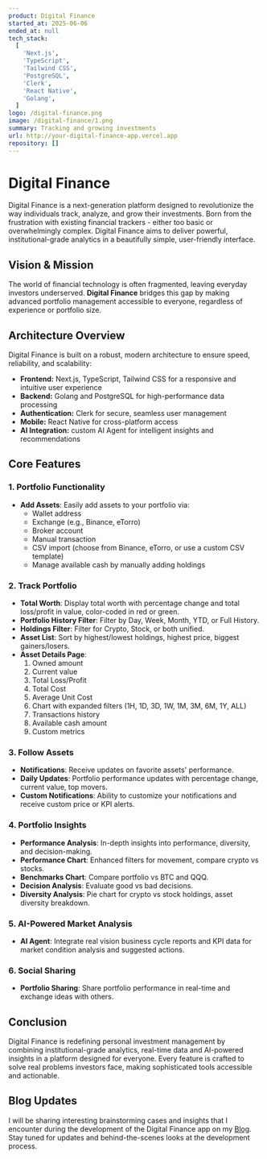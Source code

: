 ```yaml
---
product: Digital Finance
started_at: 2025-06-06
ended_at: null
tech_stack:
  [
    'Next.js',
    'TypeScript',
    'Tailwind CSS',
    'PostgreSQL',
    'Clerk',
    'React Native',
    'Golang',
  ]
logo: /digital-finance.png
image: /digital-finance/1.png
summary: Tracking and growing investments
url: http://your-digital-finance-app.vercel.app
repository: []
---
```


# Digital Finance

Digital Finance is a next-generation platform designed to revolutionize the way individuals track, analyze, and grow their investments. Born from the frustration with existing financial trackers - either too basic or overwhelmingly complex. Digital Finance aims to deliver powerful, institutional-grade analytics in a beautifully simple, user-friendly interface.

## Vision & Mission

The world of financial technology is often fragmented, leaving everyday investors underserved. **Digital Finance** bridges this gap by making advanced portfolio management accessible to everyone, regardless of experience or portfolio size.

## Architecture Overview

Digital Finance is built on a robust, modern architecture to ensure speed, reliability, and scalability:

- **Frontend:** Next.js, TypeScript, Tailwind CSS for a responsive and intuitive user experience
- **Backend:** Golang and PostgreSQL for high-performance data processing
- **Authentication:** Clerk for secure, seamless user management
- **Mobile:** React Native for cross-platform access
- **AI Integration:** custom AI Agent for intelligent insights and recommendations

## Core Features

### 1. Portfolio Functionality

- **Add Assets**: Easily add assets to your portfolio via:
  - Wallet address
  - Exchange (e.g., Binance, eTorro)
  - Broker account
  - Manual transaction
  - CSV import (choose from Binance, eTorro, or use a custom CSV template)
  - Manage available cash by manually adding holdings

### 2. Track Portfolio

- **Total Worth**: Display total worth with percentage change and total loss/profit in value, color-coded in red or green.
- **Portfolio History Filter**: Filter by Day, Week, Month, YTD, or Full History.
- **Holdings Filter**: Filter for Crypto, Stock, or both unified.
- **Asset List**: Sort by highest/lowest holdings, highest price, biggest gainers/losers.
- **Asset Details Page**:
  1. Owned amount
  2. Current value
  3. Total Loss/Profit
  4. Total Cost
  5. Average Unit Cost
  6. Chart with expanded filters (1H, 1D, 3D, 1W, 1M, 3M, 6M, 1Y, ALL)
  7. Transactions history
  8. Available cash amount
  9. Custom metrics

### 3. Follow Assets

- **Notifications**: Receive updates on favorite assets' performance.
- **Daily Updates**: Portfolio performance updates with percentage change, current value, top movers.
- **Custom Notifications**: Ability to customize your notifications and receive custom price or KPI alerts.

### 4. Portfolio Insights

- **Performance Analysis**: In-depth insights into performance, diversity, and decision-making.
- **Performance Chart**: Enhanced filters for movement, compare crypto vs stocks.
- **Benchmarks Chart**: Compare portfolio vs BTC and QQQ.
- **Decision Analysis**: Evaluate good vs bad decisions.
- **Diversity Analysis**: Pie chart for crypto vs stock holdings, asset diversity breakdown.

### 5. AI-Powered Market Analysis

- **AI Agent**: Integrate real vision business cycle reports and KPI data for market condition analysis and suggested actions.

### 6. Social Sharing

- **Portfolio Sharing**: Share portfolio performance in real-time and exchange ideas with others.

## Conclusion

Digital Finance is redefining personal investment management by combining institutional-grade analytics, real-time data and AI-powered insights in a platform designed for everyone. Every feature is crafted to solve real problems investors face, making sophisticated tools accessible and actionable.

## Blog Updates

I will be sharing interesting brainstorming cases and insights that I encounter during the development of the Digital Finance app on my [Blog](/blog). Stay tuned for updates and behind-the-scenes looks at the development process.
